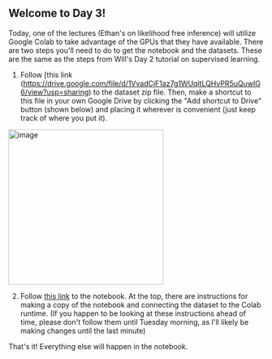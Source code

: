 ## Welcome to Day 3!

Today, one of the lectures (Ethan's on likelihood free inference) will utilize Google Colab to take advantage of the GPUs that they have available. 
There are two steps you'll need to do to get the notebook and the datasets. These are the same as the steps from Will's Day 2 tutorial on supervised learning.

1. Follow [this link (https://drive.google.com/file/d/1VvadCjF1az7g1WUqitLQHvPR5uQuwIG6/view?usp=sharing) to the dataset zip file.
Then, make a shortcut to this file in your own Google Drive by clicking the "Add shortcut to Drive" button (shown below) and placing it
wherever is convenient (just keep track of where you put it). 
<img width="305" alt="image" src="https://github.com/user-attachments/assets/2f0446cd-c410-4282-81ee-a87df6c4fe5f">

2. Follow [this link](https://colab.research.google.com/drive/1a-ZeJRRDJZU-0aQFFiKwGHfAfwFGBf54?usp=sharing) to the notebook.
At the top, there are instructions for making a copy of the notebook and connecting the dataset to the Colab runtime.
(If you happen to be looking at these instructions ahead of time, please don't follow them until Tuesday morning,
as I'll likely be making changes until the last minute)

That's it! Everything else will happen in the notebook.

